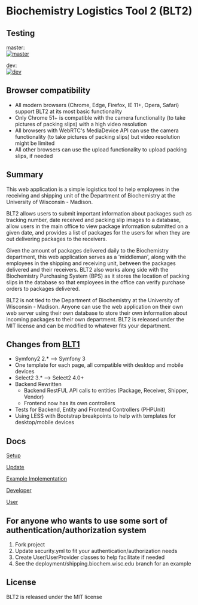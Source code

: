 Biochemistry Logistics Tool 2 (BLT2)
====================================
## Testing
master:  
[![master](https://travis-ci.org/charlielor/blt2.svg?branch=master)](https://travis-ci.org/charlielor/blt2)

dev:  
[![dev](https://travis-ci.org/charlielor/blt2.svg?branch=dev)](https://travis-ci.org/charlielor/blt2)

## Browser compatibility
- All modern browsers (Chrome, Edge, Firefox, IE 11+, Opera, Safari) support BLT2 at its most basic functionality
- Only Chrome 51+ is compatible with the camera functionality (to take pictures of packing slips) with a high video resolution
- All browsers with WebRTC's MediaDevice API can use the camera functionality (to take pictures of packing slips) but video resolution might be limited
- All other browsers can use the upload functionality to upload packing slips, if needed

## Summary
This web application is a simple logistics tool to help employees in the receiving and shipping unit of the Department of Biochemistry at the University of Wisconsin - Madison.

BLT2 allows users to submit important information about packages such as tracking number, date received and packing slip images to a database, allow users in the main office to view package information submitted on a given date, and provides a list of packages for the users for when they are out delivering packages to the receivers.

Given the amount of packages delivered daily to the Biochemistry department, this web application serves as a 'middleman', along with the employees in the shipping and receiving unit, between the packages delivered and their receivers. BLT2 also works along side with the Biochemistry Purchasing System (BPS) as it stores the location of packing slips in the database so that employees in the office can verify purchase orders to packages delivered.

BLT2 is not tied to the Department of Biochemistry at the University of Wisconsin - Madison. Anyone can use the web application on their own web server using their own database to store their own information about incoming packages to their own department. BLT2 is released under the MIT license and can be modified to whatever fits your department.


## Changes from [BLT1](https://bitbucket.org/lorcharlie/uwbiochemistrylogisticstool)
* Symfony2 2.* --> Symfony 3
* One template for each page, all compatible with desktop and mobile devices
* Select2 3.* --> Select2 4.0+
* Backend Rewritten
    * Backend RestFUL API calls to entities (Package, Receiver, Shipper, Vendor)
    * Frontend now has its own controllers
* Tests for Backend, Entity and Frontend Controllers (PHPUnit)
* Using LESS with Bootstrap breakpoints to help with templates for desktop/mobile devices

## Docs
[Setup](docs/setupGuide.md)

[Update](docs/updateGuide.md)

[Example Implementation](docs/uwMadisonBiochemistryImplementation.md)

[Developer](docs/developerGuide.md)

[User](docs/userGuide.md)

## For anyone who wants to use some sort of authentication/authorization system
1. Fork project
2. Update security.yml to fit your authentication/authorization needs
3. Create User/UserProvider classes to help facilitate if needed
4. See the deployment/shipping.biochem.wisc.edu branch for an example

## License
BLT2 is released under the MIT license